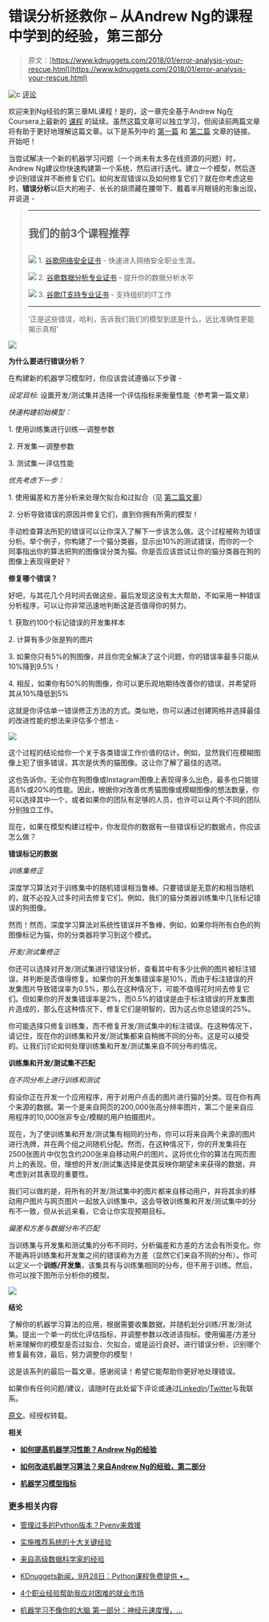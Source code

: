 # 错误分析拯救你 – 从Andrew Ng的课程中学到的经验，第三部分

> 原文：[https://www.kdnuggets.com/2018/01/error-analysis-your-rescue.html](https://www.kdnuggets.com/2018/01/error-analysis-your-rescue.html)

![c](../Images/3d9c022da2d331bb56691a9617b91b90.png) [评论](#comments)

欢迎来到Ng经验的第三章ML课程！是的，这一章完全基于Andrew Ng在Coursera上最新的 [课程](https://www.coursera.org/learn/machine-learning-projects/home/welcome) 的延续。虽然这篇文章可以独立学习，但阅读前两篇文章将有助于更好地理解这篇文章。以下是系列中的 [第一篇](https://www.kdnuggets.com/2017/12/improve-machine-learning-performance-lessons-andrew-ng.html) 和 [第二篇](https://www.kdnuggets.com/2017/12/improve-machine-learning-algorithm-lessons-andrew-ng-part2.html) 文章的链接。开始吧！

当尝试解决一个新的机器学习问题（一个尚未有太多在线资源的问题）时，Andrew Ng建议你快速构建第一个系统，然后进行迭代。建立一个模型，然后逐步识别错误并不断修复它们。如何发现错误以及如何修复它们？就在你考虑这些时，**错误分析**以巨大的袍子、长长的胡须藏在腰带下、戴着半月眼镜的形象出现，并说道 -

> * * *
> 
> ## 我们的前3个课程推荐
> ## 
> ![](../Images/0244c01ba9267c002ef39d4907e0b8fb.png) 1\. [谷歌网络安全证书](https://www.kdnuggets.com/google-cybersecurity) - 快速进入网络安全职业生涯。
> 
> ![](../Images/e225c49c3c91745821c8c0368bf04711.png) 2\. [谷歌数据分析专业证书](https://www.kdnuggets.com/google-data-analytics) - 提升你的数据分析水平
> 
> ![](../Images/0244c01ba9267c002ef39d4907e0b8fb.png) 3\. [谷歌IT支持专业证书](https://www.kdnuggets.com/google-itsupport) - 支持组织的IT工作
> 
> * * *
> 
> ‘正是这些错误，哈利，告诉我们我们的模型到底是什么，远比准确性更能揭示真相’

![](../Images/408390db2719285eaf2411fe107abaf8.png)

**为什么要进行错误分析？**

在构建新的机器学习模型时，你应该尝试遵循以下步骤 -

*设定目标:* 设置开发/测试集并选择一个评估指标来衡量性能（参考第一篇文章）

*快速构建初始模型：*

1\. 使用训练集进行训练 — 调整参数

2\. 开发集 — 调整参数

3\. 测试集 — 评估性能

*优先考虑下一步：*

1\. 使用偏差和方差分析来处理欠拟合和过拟合（见 [第二篇文章](https://www.kdnuggets.com/2017/12/improve-machine-learning-algorithm-lessons-andrew-ng-part2.html)）

2\. 分析导致错误的原因并修复它们，直到你拥有所需的模型！

手动检查算法所犯的错误可以让你深入了解下一步该怎么做。这个过程被称为错误分析。举个例子，你构建了一个猫分类器，显示出10%的测试错误，而你的一个同事指出你的算法把狗的图像误分类为猫。你是否应该尝试让你的猫分类器在狗的图像上表现得更好？

**修复哪个错误？**

好吧，与其花几个月时间去做这些，最后发现这没有太大帮助，不如采用一种错误分析程序，可以让你非常迅速地判断这是否值得你的努力。

1\. 获取约100个标记错误的开发集样本

2\. 计算有多少张是狗的图片

3\. 如果你只有5%的狗图像，并且你完全解决了这个问题，你的错误率最多只能从10%降到9.5%！

4\. 相反，如果你有50%的狗图像，你可以更乐观地期待改善你的错误，并希望将其从10%降低到5%

这就是你评估单一错误修正方法的方式。类似地，你可以通过创建网格并选择最佳的改进性能的想法来评估多个想法 -

![](../Images/cf04c1b6c7390530155b1c7aa582881b.png)

这个过程的结论给你一个关于各类错误工作价值的估计。例如，显然我们在模糊图像上犯了很多错误，其次是优秀的猫图像。这让你了解了最佳的选项。

这也告诉你，无论你在狗图像或Instagram图像上表现得多么出色，最多也只能提高8%或20%的性能。因此，根据你对改善优秀猫图像或模糊图像的想法数量，你可以选择其中一个，或者如果你的团队有足够的人员，也许可以让两个不同的团队分别独立工作。

现在，如果在模型构建过程中，你发现你的数据有一些错误标记的数据点，你应该怎么做？

**错误标记的数据**

*训练集修正*

深度学习算法对于训练集中的随机错误相当鲁棒。只要错误是无意的和相当随机的，就不必投入过多时间去修复它们。例如，我们的猫分类器训练集中几张标记错误的狗图像。

然而！然而，深度学习算法对系统性错误并不鲁棒，例如，如果你将所有白色的狗图像标记为猫，你的分类器将学习到这个模式。

*开发/测试集修正*

你还可以选择对开发/测试集进行错误分析，查看其中有多少比例的图片被标注错误，并判断是否值得修复。如果你的开发集错误率是10%，而由于标注错误的开发集图片导致错误率为0.5%，那么在这种情况下，可能不值得花时间去修复它们。但如果你的开发集错误率是2%，而0.5%的错误是由于标注错误的开发集图片造成的，那么在这种情况下，修复它们是明智的，因为这占你总错误的25%。

你可能选择只修复训练集，而不修复开发/测试集中的标注错误。在这种情况下，请记住，现在你的训练集和开发/测试集都来自稍微不同的分布。这是可以接受的。让我们讨论如何处理训练集和开发/测试集来自不同分布的情况。

**训练集和开发/测试集不匹配**

*在不同分布上进行训练和测试*

假设你正在开发一个应用程序，用于对用户点击的图片进行猫的分类。现在你有两个来源的数据。第一个是来自网页的200,000张高分辨率图片，第二个是来自应用程序的10,000张非专业/模糊的用户拍摄图片。

现在，为了使训练集和开发/测试集有相同的分布，你可以将来自两个来源的图片进行洗牌，并在两个组之间随机分配。然而，在这种情况下，你的开发集将在2500张图片中仅包含约200张来自移动用户的图片。这将优化你的算法在网页图片上的表现。但，理想的开发/测试集选择是使其反映你期望未来获得的数据，并考虑到对其表现的重要性。

我们可以做的是，将所有的开发/测试集中的图片都来自移动用户，并将其余的移动用户图片与网页图片一起放入训练集中。这会导致训练集和开发/测试集中的分布不一致，但从长远来看，它会让你实现预期目标。

*偏差和方差与数据分布不匹配*

当训练集与开发集和测试集的分布不同时，分析偏差和方差的方法会有所变化。你不能再将训练集和开发集之间的错误称为方差（显然它们来自不同的分布）。你可以定义一个**训练/开发集**，该集具有与训练集相同的分布，但不用于训练。然后，你可以按下图所示分析你的模型。

![](../Images/adb28c942474384fec298c9837b069b4.png)

**结论**

了解你的机器学习算法的应用，根据需要收集数据，并随机划分训练/开发/测试集。提出一个单一的优化评估指标，并调整参数以改进该指标。使用偏差/方差分析来理解你的模型是否过拟合、欠拟合，或是运行良好。进行错误分析，识别哪个修复最有效，最后，努力调整你的模型！

这是该系列的最后一篇文章。感谢阅读！希望它能帮助你更好地处理错误。

如果你有任何问题/建议，请随时在此处留下评论或通过[LinkedIn](https://www.linkedin.com/in/kritikajalan/)/[Twitter](https://twitter.com/Kritika_Jalan)与我联系。

[原文](https://towardsdatascience.com/error-analysis-to-your-rescue-773b401380ef)。经授权转载。

**相关**

+   [**如何提高机器学习性能？Andrew Ng的经验**](https://www.kdnuggets.com/2017/12/improve-machine-learning-performance-lessons-andrew-ng.html)

+   [**如何改进机器学习算法？来自Andrew Ng的经验，第二部分**](https://www.kdnuggets.com/2017/12/improve-machine-learning-algorithm-lessons-andrew-ng-part2.html)

+   [**机器学习模型指标**](https://www.kdnuggets.com/2018/01/machine-learning-model-metrics.html)

### 更多相关内容

+   [管理过多的Python版本？Pyenv来救援](https://www.kdnuggets.com/too-many-python-versions-to-manage-pyenv-to-the-rescue)

+   [实施推荐系统的十大关键经验](https://www.kdnuggets.com/2022/07/ten-key-lessons-implementing-recommendation-systems-business.html)

+   [来自高级数据科学家的经验](https://www.kdnuggets.com/2022/09/lessons-senior-data-scientist.html)

+   [KDnuggets新闻，9月28日：Python课程免费提供 •…](https://www.kdnuggets.com/2022/n38.html)

+   [4个职业经验帮助我应对困难的就业市场](https://www.kdnuggets.com/2023/05/4-lessons-made-difference-navigating-current-job-market.html)

+   [机器学习不像你的大脑 第一部分：神经元速度慢，…](https://www.kdnuggets.com/2022/04/machine-learning-like-brain-part-one-neurons-slow-slow-slow.html)
